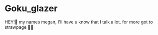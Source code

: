 # Goku_glazer
HEY!👋
my names megan, I'll have u know that I talk a lot. for more got to strawpage 🫰🎀
